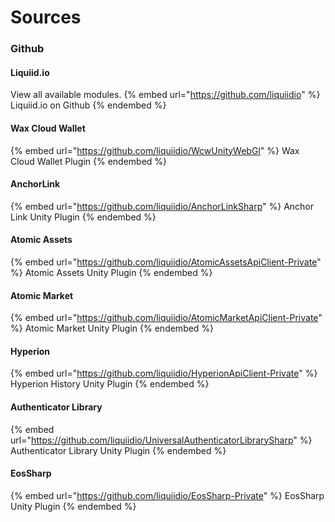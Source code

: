 # Sources

### Github

#### Liquiid.io
View all available modules.
{% embed url="https://github.com/liquiidio" %}
Liquiid.io on Github
{% endembed %}

#### Wax Cloud Wallet

{% embed url="https://github.com/liquiidio/WcwUnityWebGl" %}
Wax Cloud Wallet Plugin
{% endembed %}

#### AnchorLink

{% embed url="https://github.com/liquiidio/AnchorLinkSharp" %}
Anchor Link Unity Plugin
{% endembed %}

#### Atomic Assets

{% embed url="https://github.com/liquiidio/AtomicAssetsApiClient-Private" %}
Atomic Assets Unity Plugin
{% endembed %}

#### Atomic Market

{% embed url="https://github.com/liquiidio/AtomicMarketApiClient-Private" %}
Atomic Market Unity Plugin
{% endembed %}

#### Hyperion

{% embed url="https://github.com/liquiidio/HyperionApiClient-Private" %}
Hyperion History Unity Plugin
{% endembed %}

#### Authenticator Library

{% embed url="https://github.com/liquiidio/UniversalAuthenticatorLibrarySharp" %}
Authenticator Library Unity Plugin
{% endembed %}

#### EosSharp

{% embed url="https://github.com/liquiidio/EosSharp-Private" %}
EosSharp Unity Plugin
{% endembed %}
